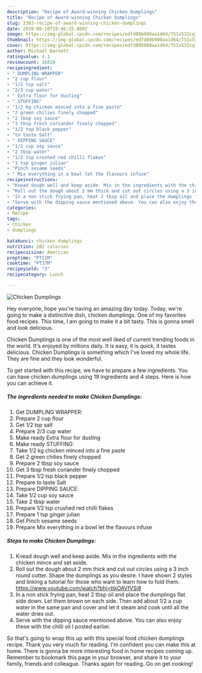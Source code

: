 ```yaml
---
description: "Recipe of Award-winning Chicken Dumplings"
title: "Recipe of Award-winning Chicken Dumplings"
slug: 2303-recipe-of-award-winning-chicken-dumplings
date: 2020-08-10T19:46:25.060Z
image: https://img-global.cpcdn.com/recipes/edfd89b908aa1d64/751x532cq70/chicken-dumplings-recipe-main-photo.jpg
thumbnail: https://img-global.cpcdn.com/recipes/edfd89b908aa1d64/751x532cq70/chicken-dumplings-recipe-main-photo.jpg
cover: https://img-global.cpcdn.com/recipes/edfd89b908aa1d64/751x532cq70/chicken-dumplings-recipe-main-photo.jpg
author: Michael Barnett
ratingvalue: 4.1
reviewcount: 16810
recipeingredient:
- " DUMPLING WRAPPER"
- "2 cup flour"
- "1/2 tsp salt"
- "2/3 cup water"
- " Extra flour for dusting"
- " STUFFING"
- "1/2 kg chicken minced into a fine paste"
- "2 green chilies finely chopped"
- "2 tbsp soy sauce"
- "3 tbsp fresh coriander finely chopped"
- "1/2 tsp black pepper"
- "to taste Salt"
- " DIPPING SAUCE"
- "1/2 cup soy sauce"
- "2 tbsp water"
- "1/2 tsp crushed red chilli flakes"
- "1 tsp ginger julian"
- "Pinch sesame seeds"
- " Mix everything in a bowl let the flavours infuse"
recipeinstructions:
- "Knead dough well and keep aside. Mix in the ingredients with the chicken mince and set aside."
- "Roll out the dough about 2 mm thick and cut out circles using a 3 inch round cutter. Shape the dumplings as you desire. I have shown 2 styles and linking a tutorial for those who want to learn how to fold them. https://www.youtube.com/watch?bhi=ttkOAVfVSi8"
- "In a non stick frying pan, heat 2 tbsp oil and place the dumplings flat side down. Let them brown on each side. Then add about 1/2 a cup water in the same pan and cover and let it steam and cook until all the water dries out."
- "Serve with the dipping sauce mentioned above. You can also enjoy these with the chilli oil I posted earlier."
categories:
- Recipe
tags:
- chicken
- dumplings

katakunci: chicken dumplings 
nutrition: 202 calories
recipecuisine: American
preptime: "PT11M"
cooktime: "PT37M"
recipeyield: "3"
recipecategory: Lunch

---
```



![Chicken Dumplings](https://img-global.cpcdn.com/recipes/edfd89b908aa1d64/751x532cq70/chicken-dumplings-recipe-main-photo.jpg)

Hey everyone, hope you're having an amazing day today. Today, we're going to make a distinctive dish, chicken dumplings. One of my favorites food recipes. This time, I am going to make it a bit tasty. This is gonna smell and look delicious.

Chicken Dumplings is one of the most well liked of current trending foods in the world. It's enjoyed by millions daily. It is easy, it is quick, it tastes delicious. Chicken Dumplings is something which I've loved my whole life. They are fine and they look wonderful.




To get started with this recipe, we have to prepare a few ingredients. You can have chicken dumplings using 19 ingredients and 4 steps. Here is how you can achieve it.

<!--inarticleads1-->

##### The ingredients needed to make Chicken Dumplings:

1. Get  DUMPLING WRAPPER:
1. Prepare 2 cup flour
1. Get 1/2 tsp salt
1. Prepare 2/3 cup water
1. Make ready  Extra flour for dusting
1. Make ready  STUFFING:
1. Take 1/2 kg chicken minced into a fine paste
1. Get 2 green chilies finely chopped
1. Prepare 2 tbsp soy sauce
1. Get 3 tbsp fresh coriander finely chopped
1. Prepare 1/2 tsp black pepper
1. Prepare to taste Salt
1. Prepare  DIPPING SAUCE:
1. Take 1/2 cup soy sauce
1. Take 2 tbsp water
1. Prepare 1/2 tsp crushed red chilli flakes
1. Prepare 1 tsp ginger julian
1. Get Pinch sesame seeds
1. Prepare  Mix everything in a bowl let the flavours infuse




<!--inarticleads2-->

##### Steps to make Chicken Dumplings:

1. Knead dough well and keep aside. Mix in the ingredients with the chicken mince and set aside.
1. Roll out the dough about 2 mm thick and cut out circles using a 3 inch round cutter. Shape the dumplings as you desire. I have shown 2 styles and linking a tutorial for those who want to learn how to fold them. https://www.youtube.com/watch?bhi=ttkOAVfVSi8
1. In a non stick frying pan, heat 2 tbsp oil and place the dumplings flat side down. Let them brown on each side. Then add about 1/2 a cup water in the same pan and cover and let it steam and cook until all the water dries out.
1. Serve with the dipping sauce mentioned above. You can also enjoy these with the chilli oil I posted earlier.




So that's going to wrap this up with this special food chicken dumplings recipe. Thank you very much for reading. I'm confident you can make this at home. There is gonna be more interesting food in home recipes coming up. Remember to bookmark this page in your browser, and share it to your family, friends and colleague. Thanks again for reading. Go on get cooking!
